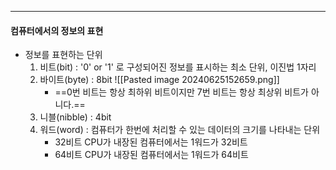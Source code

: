 
---
#### 컴퓨터에서의 정보의 표현
- 정보를 표현하는 단위
	1. 비트(bit) : '0' or '1' 로 구성되어진 정보를 표시하는 최소 단위, 이진법 1자리
	2. 바이트(byte) : 8bit
		![[Pasted image 20240625152659.png]]
		- ==0번 비트는 항상 최하위 비트이지만 7번 비트는 항상 최상위 비트가 아니다.==
	1. 니블(nibble) : 4bit
	2. 워드(word) : 컴퓨터가 한번에 처리할 수 있는 데이터의 크기를 나타내는 단위
		- 32비트 CPU가 내장된 컴퓨터에서는 1워드가 32비트
		- 64비트 CPU가 내장된 컴퓨터에서는 1워드가 64비트